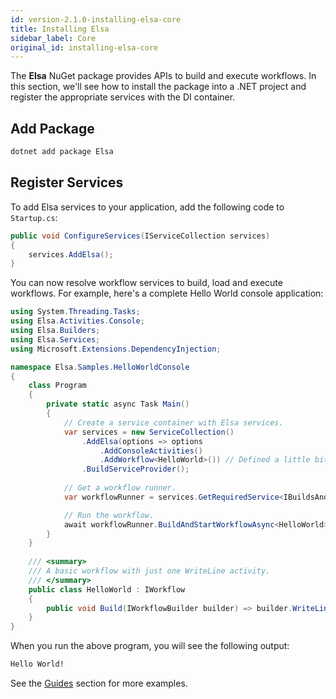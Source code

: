 ```yaml
---
id: version-2.1.0-installing-elsa-core
title: Installing Elsa
sidebar_label: Core
original_id: installing-elsa-core
---
```


The **Elsa** NuGet package provides APIs to build and execute workflows. In this section, we'll see how to install the package into a .NET project and register the appropriate services with the DI container.

## Add Package

```bash
dotnet add package Elsa
```

## Register Services

To add Elsa services to your application, add the following code to `Startup.cs`:

```csharp
public void ConfigureServices(IServiceCollection services)
{
    services.AddElsa();
}
```

You can now resolve workflow services to build, load and execute workflows.
For example, here's a complete Hello World console application:

```c#
using System.Threading.Tasks;
using Elsa.Activities.Console;
using Elsa.Builders;
using Elsa.Services;
using Microsoft.Extensions.DependencyInjection;

namespace Elsa.Samples.HelloWorldConsole
{
    class Program
    {
        private static async Task Main()
        {
            // Create a service container with Elsa services.
            var services = new ServiceCollection()
                .AddElsa(options => options
                    .AddConsoleActivities()
                    .AddWorkflow<HelloWorld>()) // Defined a little bit below.
                .BuildServiceProvider();
            
            // Get a workflow runner.
            var workflowRunner = services.GetRequiredService<IBuildsAndStartsWorkflow>();

            // Run the workflow.
            await workflowRunner.BuildAndStartWorkflowAsync<HelloWorld>();
        }
    }
    
    /// <summary>
    /// A basic workflow with just one WriteLine activity.
    /// </summary>
    public class HelloWorld : IWorkflow
    {
        public void Build(IWorkflowBuilder builder) => builder.WriteLine("Hello World!");
    }
}
```

When you run the above program, you will see the following output:

```bash
Hello World!
```

See the [Guides](guides-hello-world-console.md) section for more examples.